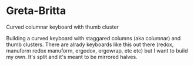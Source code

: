 # Greta-Britta
Curved columnar keyboard with thumb cluster

Building a curved keyboard with staggared columns (aka columnar) and thumb clusters.
There are alrady keyboards like this out there (redox, manuform redox manuform, ergodox, ergowrap, etc etc)
but I want to build my own.
It's split and it's meant to be mirrored halves.
